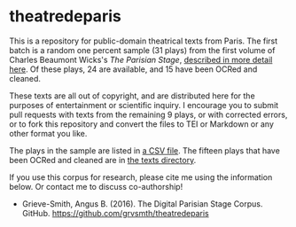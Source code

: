 # theatredeparis

This is a repository for public-domain theatrical texts from Paris.  The first batch is a random one percent sample (31 plays) from the first volume of Charles Beaumont Wicks's *The Parisian Stage*, [described in more detail here](http://grieve-smith.com/blog/stage/).  Of these plays, 24 are available, and 15 have been OCRed and cleaned.

These texts are all out of copyright, and are distributed here for the purposes of entertainment or scientific inquiry.  I encourage you to submit pull requests with texts from the remaining 9 plays, or with corrected errors, or to fork this repository and convert the files to TEI or Markdown or any other format you like.

The plays in the sample are listed in [a CSV file](https://github.com/grvsmth/theatredeparis/blob/master/napoleonicSample.csv).  The fifteen plays that have been OCRed and cleaned are in [the texts directory](https:texts).

If you use this corpus for research, please cite me using the information below.  Or contact me to discuss co-authorship!

* Grieve-Smith, Angus B. (2016). The Digital Parisian Stage Corpus.  GitHub. https://github.com/grvsmth/theatredeparis
